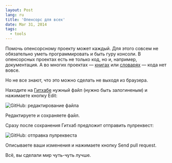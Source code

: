 ```yaml
---
layout: Post
lang: ru
title: 'Опенсорс для всех'
date: Mar 31, 2014
tags:
  - tools
---
```


Помочь опенсорсному проекту может каждый. Для этого совсем не обязательно уметь программировать и быть гуру консоли. В опенсорсных проектах есть не только код, но и, например, документация. А во многих проектах — [книгах](https://github.com/shuvalov-anton/largescaleJS_ru) или [словарях](https://github.com/web-standards-ru/dictionary) — кода нет вовсе.

Но не все знают, что это можно сделать не выходя из браузера.

Находите на [Гитхабе](https://github.com/) нужный файл (нужно быть залогиненым) и нажимаете кнопку Edit:

![GitHub: редактирование файла](/images/github_edit.png)

Редактируете и сохраняете файл.

Сразу после сохранения Гитхаб предложит отправить пулреквест:

![GitHub: отправка пулреквеста](/images/github_pull_request.png)

Описываете ваши изменения и нажимаете кнопку Send pull request.

Всё, вы сделали мир чуть-чуть лучше.
